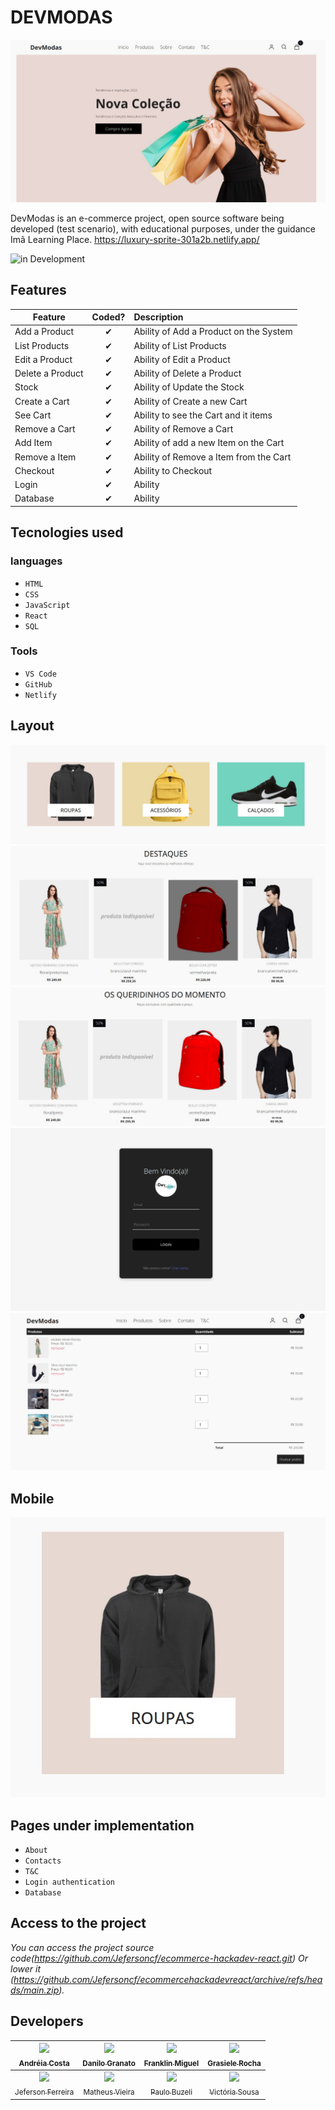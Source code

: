 # DEVMODAS

![Banner](https://github.com/Jefersoncf/ecommerce-hackadev-react/blob/main/screen/ReadBanner.jpeg.jpeg
)



DevModas is an e-commerce project, open source software being developed (test scenario), with educational purposes, under the guidance Imã Learning Place.
https://luxury-sprite-301a2b.netlify.app/

![in Development](https://img.shields.io/badge/Project%20-in%20Development-green)

## Features

| Feature          |  Coded?  | Description                            |
| ---------------- | :------: | :------------------------------------- |
| Add a Product    | &#10004; | Ability of Add a Product on the System |
| List Products    | &#10004; | Ability of List Products               |
| Edit a Product   | &#10004; | Ability of Edit a Product              |
| Delete a Product | &#10004; | Ability of Delete a Product            |
| Stock            | &#10004; | Ability of Update the Stock            |
| Create a Cart    | &#10004; | Ability of Create a new Cart           |
| See Cart         | &#10004; | Ability to see the Cart and it items   |
| Remove a Cart    | &#10004; | Ability of Remove a Cart               |
| Add Item         | &#10004; | Ability of add a new Item on the Cart  |
| Remove a Item    | &#10004; | Ability of Remove a Item from the Cart |
| Checkout         | &#10004; | Ability to Checkout                    |
| Login            | &#10004; | Ability                                |
| Database         | &#10004; | Ability                                |

## Tecnologies used
### languages
- `HTML`
- `CSS`
- `JavaScript`
- `React`
- `SQL`

### Tools
- `VS Code`
- `GitHub`
- `Netlify`
## Layout

![Acessórios](https://github.com/Jefersoncf/ecommerce-hackadev-react/blob/main/screen/ReadAcess.jpeg.jpeg)
![Destaque](https://github.com/Jefersoncf/ecommerce-hackadev-react/blob/main/screen/ReadDestaques.jpeg.jpeg)
![Queridinnhos](https://github.com/Jefersoncf/ecommerce-hackadev-react/blob/main/screen/ReadQueridinhos.jpeg.jpeg)
![Login](https://github.com/Jefersoncf/ecommerce-hackadev-react/blob/main/screen/ReadLogin.jpeg.jpeg)
![Cart](https://github.com/Jefersoncf/ecommerce-hackadev-react/blob/main/screen/ReadCheckout.jpeg.jpeg)

## Mobile

![Card](https://github.com/Jefersoncf/ecommerce-hackadev-react/blob/main/screen/ReadCard.jpeg.jpeg)




## Pages under implementation

- `About`
- `Contacts`
- `T&C`
- `Login authentication`
- `Database`

## Access to the project

_You can access the project source code(https://github.com/Jefersoncf/ecommerce-hackadev-react.git) Or lower it (https://github.com/Jefersoncf/ecommercehackadevreact/archive/refs/heads/main.zip)._

## Developers

|    [<img src="https://avatars.githubusercontent.com/u/37253740?v=4" width=115><br><sub>Andréia Costa</sub>](https://github.com/deiaalvs)    | [<img src="https://avatars.githubusercontent.com/u/105948342?v=4" width=115><br><sub>Danilo Granato</sub>](https://github.com/danilogranatoaraujo7) | [<img src="https://avatars.githubusercontent.com/u/68679261?v=4" width=115><br><sub>Franklin Miguel</sub>](https://github.com/Franklin422) | [<img src="https://avatars.githubusercontent.com/u/104076058?v=4" width=115><br><sub>Grasiele Rocha</sub>](https://github.com/GrasieleRocha) |
| :-----------------------------------------------------------------------------------------------------------------------------------------: | :-------------------------------------------------------------------------------------------------------------------------------------------------: | :----------------------------------------------------------------------------------------------------------------------------------------: | :------------------------------------------------------------------------------------------------------------------------------------------: |
| [<img src="https://avatars.githubusercontent.com/u/69442566?v=4" width=115><br><sub>Jeferson Ferreira</sub>](https://github.com/jefersoncf) |   [<img src="https://avatars.githubusercontent.com/u/105318579?v=4" width=115><br><sub>Matheus Vieira</sub>](https://github.com/matheusvieira17)    |    [<img src="https://avatars.githubusercontent.com/u/91348750?v=4" width=115><br><sub>Paulo Buzeli</sub>](https://github.com/PBuzeli)     |   [<img src="https://avatars.githubusercontent.com/u/104572313?v=4" width=115><br><sub>Victória Sousa</sub>](https://github.com/viicsousa)   |

